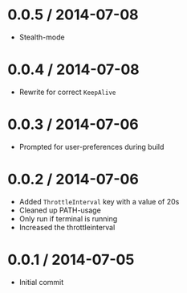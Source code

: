 
0.0.5 / 2014-07-08 
==================

 * Stealth-mode

0.0.4 / 2014-07-08 
==================

 * Rewrite for correct `KeepAlive`

0.0.3 / 2014-07-06 
==================

 * Prompted for user-preferences during build

0.0.2 / 2014-07-06 
==================

 * Added `ThrottleInterval` key with a value of 20s
 * Cleaned up PATH-usage
 * Only run if terminal is running
 * Increased the throttleinterval

0.0.1 / 2014-07-05 
==================

 * Initial commit
